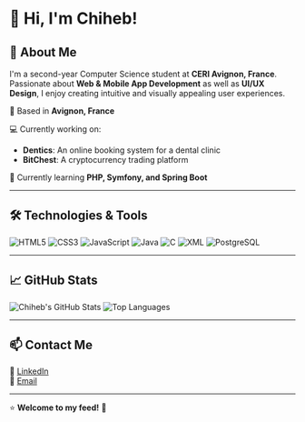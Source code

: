 # 👋 Hi, I'm Chiheb!

## 🚀 About Me

I'm a second-year Computer Science student at **CERI Avignon, France**. Passionate about **Web & Mobile App Development**  as well as **UI/UX Design**,  I enjoy creating intuitive and visually appealing user experiences. 

📍 Based in **Avignon, France**  

💻 Currently working on:
  - **Dentics**: An online booking system for a dental clinic   
  - **BitChest**: A cryptocurrency trading platform

🌱 Currently learning **PHP, Symfony, and Spring Boot**  

---

## 🛠️ Technologies & Tools

![HTML5](https://img.shields.io/badge/HTML5-E34F26?style=for-the-badge&logo=html5&logoColor=white)
![CSS3](https://img.shields.io/badge/CSS3-1572B6?style=for-the-badge&logo=css3&logoColor=white)
![JavaScript](https://img.shields.io/badge/JavaScript-F7DF1E?style=for-the-badge&logo=javascript&logoColor=black)
![Java](https://img.shields.io/badge/Java-ED8B00?style=for-the-badge&logo=java&logoColor=white)
![C](https://img.shields.io/badge/C-00599C?style=for-the-badge&logo=c&logoColor=white)
![XML](https://img.shields.io/badge/XML-FF6600?style=for-the-badge&logo=xml&logoColor=white)
![PostgreSQL](https://img.shields.io/badge/PostgreSQL-336791?style=for-the-badge&logo=postgresql&logoColor=white)

---

## 📈 GitHub Stats

![Chiheb's GitHub Stats](https://github-readme-stats.vercel.app/api?username=ChihebKebbas&show_icons=true&theme=radical)
![Top Languages](https://github-readme-stats.vercel.app/api/top-langs/?username=ChihebKebbas&layout=compact&theme=radical)

---

## 📫 Contact Me

💼 [LinkedIn](https://linkedin.com/in/chiheb-eddine-kebbas/)  
📧 [Email](mailto:chihebed.kbs@.com)  

---

⭐️ **Welcome to my feed!** 🚀
